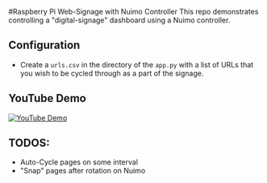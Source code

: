 #Raspberry Pi Web-Signage with Nuimo Controller
This repo demonstrates controlling a "digital-signage" dashboard using a Nuimo controller.

## Configuration
  - Create a `urls.csv` in the directory of the `app.py` with a list of URLs that you wish to be cycled through as a part of the signage.

## YouTube Demo
[![YouTube Demo](http://img.youtube.com/vi/15om36vGzek/0.jpg)](http://www.youtube.com/watch?v=15om36vGzek)

## TODOS:
  - Auto-Cycle pages on some interval
  - "Snap" pages after rotation on Nuimo
